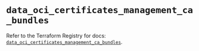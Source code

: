 # `data_oci_certificates_management_ca_bundles`

Refer to the Terraform Registry for docs: [`data_oci_certificates_management_ca_bundles`](https://registry.terraform.io/providers/hashicorp/oci/7.19.0/docs/data-sources/certificates_management_ca_bundles).

